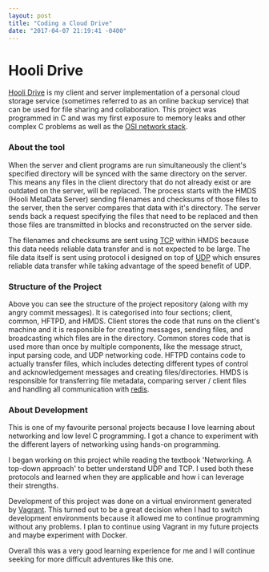 ```yaml
---
layout: post
title: "Coding a Cloud Drive"
date: "2017-04-07 21:19:41 -0400"
---
```


# Hooli Drive 
 
[Hooli Drive](https://github.com/Guppster/Drive) is my client and server
implementation of a personal cloud storage service (sometimes referred to as
an online backup service) that can be used for file sharing and collaboration.
This project was programmed in C and was my first exposure to memory leaks and
other complex C problems as well as the [OSI network
stack](https://en.wikipedia.org/wiki/OSI_model).

### About the tool
 
When the server and client programs are run simultaneously the client's
specified directory will be synced with the same directory on the server. This
means any files in the client directory that do not already exist or are
outdated on the server, will be replaced. The process starts with the HMDS
(Hooli MetaData Server) sending filenames and checksums of those files to the
server, then the server compares that data with it's directory. The server
sends back a request specifying the files that need to be replaced and then
those files are transmitted in blocks and reconstructed on the server side. 

The filenames and checksums are sent using [TCP](https://en.wikipedia.org/wiki/Transmission_Control_Protocol) within HMDS because this data
needs reliable data transfer and is not expected to be large. The file data
itself is sent using protocol i designed on top of [UDP](https://en.wikipedia.org/wiki/User_Datagram_Protocol) which ensures reliable
data transfer while taking advantage of the speed benefit of UDP. 

<amp-img width="985" height="350" layout="responsive" src="{{ site.baseurl }}/assets/images/repo.png"></amp-img>

### Structure of the Project

Above you can see the structure of the project repository (along with my angry commit messages). It is categorised into four sections; client, common, HFTPD, and HMDS. Client stores the code that runs on the client's machine and it is responsible for creating messages, sending files, and broadcasting which files are in the directory. Common stores code that is used more than once by multiple components, like the message struct, input parsing code, and UDP networking code. HFTPD contains code to actually transfer files, which includes detecting different types of control and acknowledgement messages and creating files/directories. HMDS is responsible for transferring file metadata, comparing server / client files and handling all communication with [redis](https://redis.io/).

### About Development

This is one of my favourite personal projects because I love learning about
networking and low level C programming. I got a chance to experiment with the
different layers of networking using hands-on programming. 

I began working on this project while reading the textbook 'Networking. A
top-down approach' to better understand UDP and TCP.  I used both these
protocols and learned when they are applicable and how i can leverage their
strengths. 

Development of this project was done on a virtual environment generated by
[Vagrant](https://www.vagrantup.com/). This turned out to be a great decision
when I had to switch development environments because it allowed me to continue
programming without any problems. I plan to continue using Vagrant in my future
projects and maybe experiment with Docker. 
 
Overall this was a very good learning experience for me and I will continue
seeking for more difficult adventures like this one.

